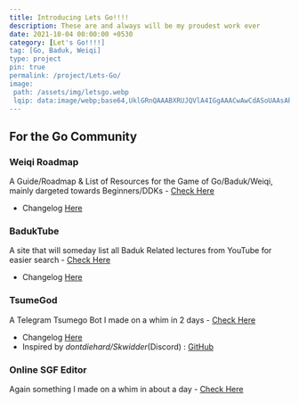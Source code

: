 ```yaml
---
title: Introducing Lets Go!!!!
description: These are and always will be my proudest work ever
date: 2021-10-04 00:00:00 +0530
category: [Let's Go!!!!]
tag: [Go, Baduk, Weiqi]
type: project 
pin: true
permalink: /project/Lets-Go/
image: 
 path: /assets/img/letsgo.webp
 lqip: data:image/webp;base64,UklGRnQAAABXRUJQVlA4IGgAAACwAwCdASoUAAsAPzmGuVOvKSWisAgB4CcJbAC06CGV/K3hngNqGAD+pTqOfYgV7PaZlOXqoUR9e8oSa0vMcSdYxktCnIUY3gR4n0v3JLUdli2/TpDNuHk1p9Ujuq1ihMJ+CAg2UaToAA==
---
```


## For the Go Community

### Weiqi Roadmap

A Guide/Roadmap & List of Resources for the Game of Go/Baduk/Weiqi, mainly dargeted towards Beginners/DDKs - [Check Here](https://weiqi.soumyak4.in)
 - Changelog [Here](/project/Weiqi-Roadmap/)

### BadukTube

A site that will someday list all Baduk Related lectures from YouTube for easier search - [Check Here](https://baduktube.soumyak4.in)
 - Changelog [Here](/project/BadukTube/)

### TsumeGod

A Telegram Tsumego Bot I made on a whim in 2 days - [Check Here](https://tsumegod.soumyak4.in)
 - Changelog [Here](/project/TsumeGod/)
 - Inspired by _dontdiehard/Skwidder_(Discord) : <a href="https://github.com/Skwidder/IGS-Puzzle-Bot" target="_blank">GitHub</a>

### Online SGF Editor

Again something I made on a whim in about a day - [Check Here](https://sgf.soumyak4.in/)
